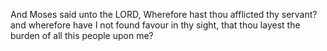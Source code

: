 And Moses said unto the LORD, Wherefore hast thou afflicted thy servant? and wherefore have I not found favour in thy sight, that thou layest the burden of all this people upon me?
